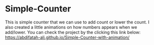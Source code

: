 # Simple-Counter
This is simple counter that we can use to add count or lower the count. I also created a little animations on how numbers appears when we add/lower.
You can check the project by the clicking this link below:
https://abdifatah-ali.github.io/Simple-Counter-with-animation/
